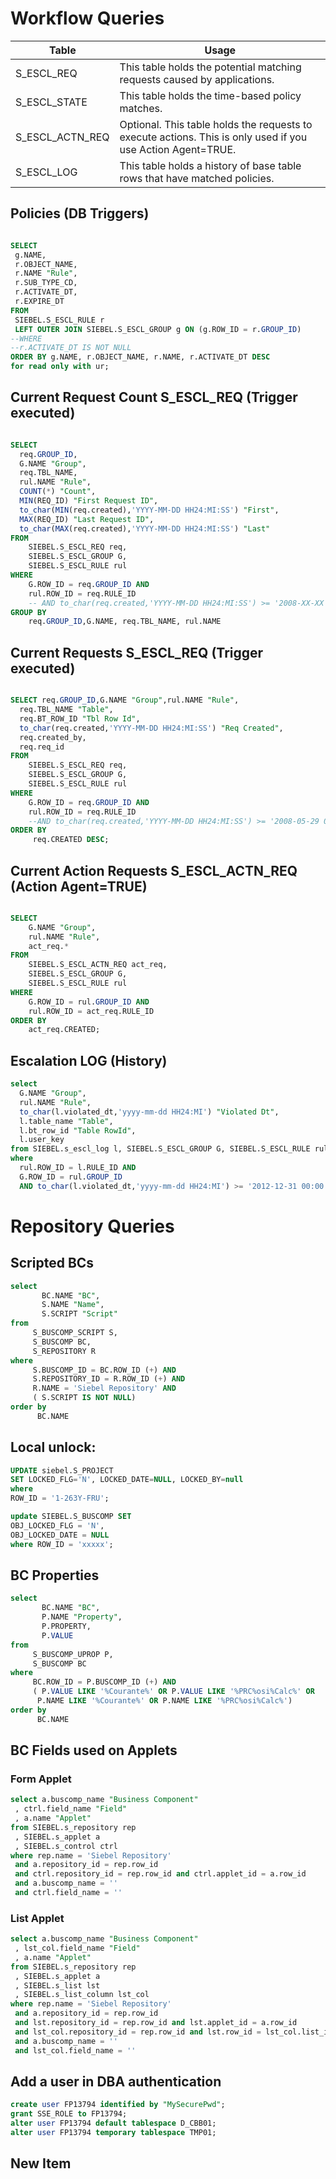 # Workflow Queries

| Table | Usage |
| --- | --- |
| S_ESCL_REQ | This table holds the potential matching requests caused by applications. |
| S_ESCL_STATE | This table holds the time-based policy matches. |
| S_ESCL_ACTN_REQ | Optional. This table holds the requests to execute actions. This is only used if you use Action Agent=TRUE. |
| S_ESCL_LOG | This table holds a history of base table rows that have matched policies. |
 
## Policies (DB Triggers)
```SQL

SELECT
 g.NAME,
 r.OBJECT_NAME,
 r.NAME "Rule",
 r.SUB_TYPE_CD,
 r.ACTIVATE_DT,
 r.EXPIRE_DT
FROM
 SIEBEL.S_ESCL_RULE r
 LEFT OUTER JOIN SIEBEL.S_ESCL_GROUP g ON (g.ROW_ID = r.GROUP_ID)
--WHERE
--r.ACTIVATE_DT IS NOT NULL
ORDER BY g.NAME, r.OBJECT_NAME, r.NAME, r.ACTIVATE_DT DESC
for read only with ur;
```

## Current Request Count S_ESCL_REQ (Trigger executed)

```SQL

SELECT
  req.GROUP_ID,
  G.NAME "Group",
  req.TBL_NAME,
  rul.NAME "Rule",
  COUNT(*) "Count",
  MIN(REQ_ID) "First Request ID",
  to_char(MIN(req.created),'YYYY-MM-DD HH24:MI:SS') "First",
  MAX(REQ_ID) "Last Request ID",
  to_char(MAX(req.created),'YYYY-MM-DD HH24:MI:SS') "Last"
FROM
    SIEBEL.S_ESCL_REQ req,
    SIEBEL.S_ESCL_GROUP G,
    SIEBEL.S_ESCL_RULE rul
WHERE
    G.ROW_ID = req.GROUP_ID AND
    rul.ROW_ID = req.RULE_ID
    -- AND to_char(req.created,'YYYY-MM-DD HH24:MI:SS') >= '2008-XX-XX 00:00:00'
GROUP BY
    req.GROUP_ID,G.NAME, req.TBL_NAME, rul.NAME
```

## Current Requests  S_ESCL_REQ (Trigger executed)

```SQL

SELECT req.GROUP_ID,G.NAME "Group",rul.NAME "Rule",
  req.TBL_NAME "Table",
  req.BT_ROW_ID "Tbl Row Id",
  to_char(req.created,'YYYY-MM-DD HH24:MI:SS') "Req Created",
  req.created_by,
  req.req_id
FROM
    SIEBEL.S_ESCL_REQ req,
    SIEBEL.S_ESCL_GROUP G,
    SIEBEL.S_ESCL_RULE rul
WHERE
    G.ROW_ID = req.GROUP_ID AND
    rul.ROW_ID = req.RULE_ID
    --AND to_char(req.created,'YYYY-MM-DD HH24:MI:SS') >= '2008-05-29 03:10:00'
ORDER BY
     req.CREATED DESC;
```

## Current Action Requests S_ESCL_ACTN_REQ (Action Agent=TRUE)

```SQL

SELECT
    G.NAME "Group",
    rul.NAME "Rule",
    act_req.*
FROM
    SIEBEL.S_ESCL_ACTN_REQ act_req,
    SIEBEL.S_ESCL_GROUP G,
    SIEBEL.S_ESCL_RULE rul
WHERE
    G.ROW_ID = rul.GROUP_ID AND
    rul.ROW_ID = act_req.RULE_ID
ORDER BY
    act_req.CREATED;
```

## Escalation LOG (History)

```SQL
select
  G.NAME "Group",
  rul.NAME "Rule",
  to_char(l.violated_dt,'yyyy-mm-dd HH24:MI') "Violated Dt",
  l.table_name "Table",
  l.bt_row_id "Table RowId",
  l.user_key
from SIEBEL.s_escl_log l, SIEBEL.S_ESCL_GROUP G, SIEBEL.S_ESCL_RULE rul
where
  rul.ROW_ID = l.RULE_ID AND
  G.ROW_ID = rul.GROUP_ID
  AND to_char(l.violated_dt,'yyyy-mm-dd HH24:MI') >= '2012-12-31 00:00'
```

# Repository Queries

## Scripted BCs

```SQL
select
       BC.NAME "BC",
       S.NAME "Name",
       S.SCRIPT "Script"
from
     S_BUSCOMP_SCRIPT S,
     S_BUSCOMP BC,
     S_REPOSITORY R
where
     S.BUSCOMP_ID = BC.ROW_ID (+) AND
     S.REPOSITORY_ID = R.ROW_ID (+) AND
     R.NAME = 'Siebel Repository' AND
     ( S.SCRIPT IS NOT NULL)
order by
      BC.NAME
```

## Local unlock:

```SQL
UPDATE siebel.S_PROJECT
SET LOCKED_FLG='N', LOCKED_DATE=NULL, LOCKED_BY=null
where
ROW_ID = '1-263Y-FRU';

update SIEBEL.S_BUSCOMP SET
OBJ_LOCKED_FLG = 'N',
OBJ_LOCKED_DATE = NULL
where ROW_ID = 'xxxxx';
```

## BC Properties

```SQL
select
       BC.NAME "BC",
       P.NAME "Property",
       P.PROPERTY,
       P.VALUE
from
     S_BUSCOMP_UPROP P,
     S_BUSCOMP BC
where
     BC.ROW_ID = P.BUSCOMP_ID (+) AND
     ( P.VALUE LIKE '%Courante%' OR P.VALUE LIKE '%PRC%osi%Calc%' OR
      P.NAME LIKE '%Courante%' OR P.NAME LIKE '%PRC%osi%Calc%')
order by
      BC.NAME
```

## BC Fields used on Applets

### Form Applet

```SQL
select a.buscomp_name "Business Component"
 , ctrl.field_name "Field"
 , a.name "Applet"
from SIEBEL.s_repository rep
 , SIEBEL.s_applet a
 , SIEBEL.s_control ctrl
where rep.name = 'Siebel Repository'
 and a.repository_id = rep.row_id
 and ctrl.repository_id = rep.row_id and ctrl.applet_id = a.row_id
 and a.buscomp_name = ''
 and ctrl.field_name = ''
```
### List Applet

```SQL
select a.buscomp_name "Business Component"
 , lst_col.field_name "Field"
 , a.name "Applet"
from SIEBEL.s_repository rep
 , SIEBEL.s_applet a
 , SIEBEL.s_list lst
 , SIEBEL.s_list_column lst_col
where rep.name = 'Siebel Repository'
 and a.repository_id = rep.row_id
 and lst.repository_id = rep.row_id and lst.applet_id = a.row_id
 and lst_col.repository_id = rep.row_id and lst.row_id = lst_col.list_id
 and a.buscomp_name = ''
 and lst_col.field_name = ''
```

## Add a user in DBA authentication

```SQL
create user FP13794 identified by "MySecurePwd";
grant SSE_ROLE to FP13794;
alter user FP13794 default tablespace D_CBB01;
alter user FP13794 temporary tablespace TMP01; 

```

## New Item

```SQL


```
